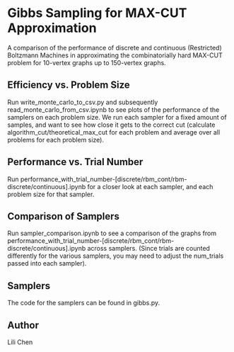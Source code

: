 # Gibbs Sampling for MAX-CUT Approximation

A comparison of the performance of discrete and continuous (Restricted) Boltzmann Machines in approximating the combinatorially hard MAX-CUT problem for 10-vertex graphs up to 150-vertex graphs.

## Efficiency vs. Problem Size

Run write_monte_carlo_to_csv.py and subsequently read_monte_carlo_from_csv.ipynb to see plots of the performance of the samplers on each problem size. We run each sampler for a fixed amount of samples, and want to see how close it gets to the correct cut (calculate algorithm_cut/theoretical_max_cut for each problem and average over all problems for each problem size).

## Performance vs. Trial Number

Run performance_with_trial_number-[discrete/rbm_cont/rbm-discrete/continuous].ipynb for a closer look at each sampler, and each problem size for that sampler.

## Comparison of Samplers

Run sampler_comparison.ipynb to see a comparison of the graphs from performance_with_trial_number-[discrete/rbm_cont/rbm-discrete/continuous].ipynb across samplers. (Since trials are counted differently for the various samplers, you may need to adjust the num_trials passed into each sampler).

## Samplers 

The code for the samplers can be found in gibbs.py.

## Author

Lili Chen


